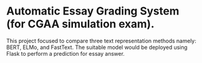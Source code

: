 # Automatic Essay Grading System (for CGAA simulation exam).
This project focused to compare three text representation methods namely: BERT, ELMo, and FastText. The suitable model would be deployed using Flask to perform a prediction for essay answer.
